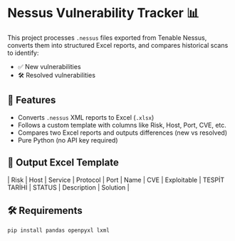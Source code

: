 # Nessus Vulnerability Tracker 📊

This project processes `.nessus` files exported from Tenable Nessus, converts them into structured Excel reports, and compares historical scans to identify:

- ✅ New vulnerabilities
- 🛠️ Resolved vulnerabilities

## 🚀 Features

- Converts `.nessus` XML reports to Excel (`.xlsx`)
- Follows a custom template with columns like Risk, Host, Port, CVE, etc.
- Compares two Excel reports and outputs differences (new vs resolved)
- Pure Python (no API key required)

## 📂 Output Excel Template

| Risk | Host | Service | Protocol | Port | Name | CVE | Exploitable | TESPİT TARİHİ | STATUS | Description | Solution |

## 🛠️ Requirements

```bash
pip install pandas openpyxl lxml
